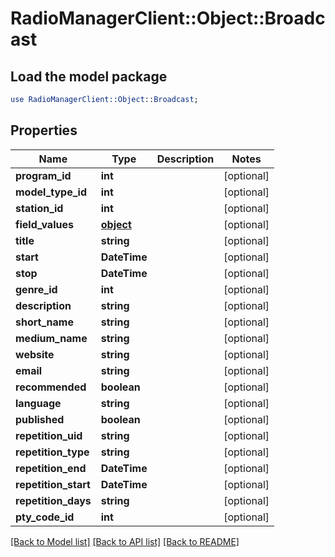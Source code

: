 # RadioManagerClient::Object::Broadcast

## Load the model package
```perl
use RadioManagerClient::Object::Broadcast;
```

## Properties
Name | Type | Description | Notes
------------ | ------------- | ------------- | -------------
**program_id** | **int** |  | [optional] 
**model_type_id** | **int** |  | [optional] 
**station_id** | **int** |  | [optional] 
**field_values** | [**object**](.md) |  | [optional] 
**title** | **string** |  | [optional] 
**start** | **DateTime** |  | [optional] 
**stop** | **DateTime** |  | [optional] 
**genre_id** | **int** |  | [optional] 
**description** | **string** |  | [optional] 
**short_name** | **string** |  | [optional] 
**medium_name** | **string** |  | [optional] 
**website** | **string** |  | [optional] 
**email** | **string** |  | [optional] 
**recommended** | **boolean** |  | [optional] 
**language** | **string** |  | [optional] 
**published** | **boolean** |  | [optional] 
**repetition_uid** | **string** |  | [optional] 
**repetition_type** | **string** |  | [optional] 
**repetition_end** | **DateTime** |  | [optional] 
**repetition_start** | **DateTime** |  | [optional] 
**repetition_days** | **string** |  | [optional] 
**pty_code_id** | **int** |  | [optional] 

[[Back to Model list]](../README.md#documentation-for-models) [[Back to API list]](../README.md#documentation-for-api-endpoints) [[Back to README]](../README.md)


